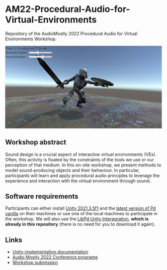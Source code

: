 # AM22-Procedural-Audio-for-Virtual-Environments
Repository of the AudioMostly 2022 Procedural Audio for Virtual Environments Workshop.

![image](./doc/game_view.png)

## Workshop abstract
Sound design is a crucial aspect of interactive virtual environments (VEs). Often, this activity is fixated by the constraints of the tools we use or our perception of that medium. In this on-site workshop, we present methods to model sound-producing objects and their behaviour. In particular, participants will learn and apply procedural audio principles to leverage the experience and interaction with the virtual environment through sound.

## Software requirements
Participants can either install [Unity 2021.3.5f1](https://unity3d.com/get-unity/download/archive) and the [latest version of Pd vanilla](https://puredata.info/downloads) on their machines or use one of the local machines to participate in the workshop.
We will also use the [LibPd Unity Interagration](https://github.com/LibPdIntegration/LibPdIntegration), **which is already in this repository** (there is no need for you to download it again). 

## Links
- [Unity implementation documentation](./doc/unity_implementation.md)
- [Audio Mostly 2022 Conference programe](https://audiomostly.fhstp.ac.at/programme#accordion-197058-content)
- [Workshop submission](./DiDonato_Selfridge_2022.pdf)
